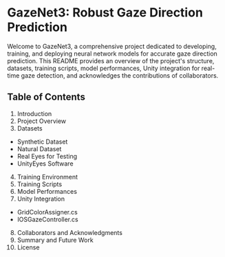 # GazeNet3: Robust Gaze Direction Prediction
Welcome to GazeNet3, a comprehensive project dedicated to developing, training, and deploying neural network models for accurate gaze direction prediction. This README provides an overview of the project's structure, datasets, training scripts, model performances, Unity integration for real-time gaze detection, and acknowledges the contributions of collaborators.

## Table of Contents
1. Introduction
2. Project Overview
3. Datasets
 - Synthetic Dataset
 - Natural Dataset
 - Real Eyes for Testing
 - UnityEyes Software
4. Training Environment
5. Training Scripts
6. Model Performances
7. Unity Integration
 - GridColorAssigner.cs
 - IOSGazeController.cs
8. Collaborators and Acknowledgments
9. Summary and Future Work
10. License
